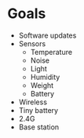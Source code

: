 # Goals
- Software updates
- Sensors
  - Temperature
  - Noise
  - Light
  - Humidity
  - Weight
  - Battery
- Wireless
- Tiny battery
- 2.4G
- Base station
